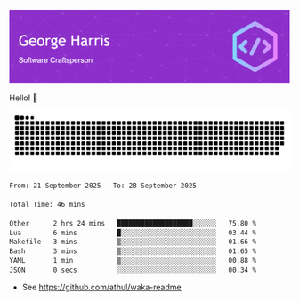 ![img](./assets/github-header.png)

Hello! :wave:

<div align="center">
  <img  src="https://raw.githubusercontent.com/1999AZZAR/1999AZZAR/readme/resources/grid-snake.svg" alt="snake" />
</div>

<!--START_SECTION:waka-->

```txt
From: 21 September 2025 - To: 28 September 2025

Total Time: 46 mins

Other      2 hrs 24 mins   ███████████████████░░░░░░   75.80 %
Lua        6 mins          █░░░░░░░░░░░░░░░░░░░░░░░░   03.44 %
Makefile   3 mins          ▒░░░░░░░░░░░░░░░░░░░░░░░░   01.66 %
Bash       3 mins          ▒░░░░░░░░░░░░░░░░░░░░░░░░   01.65 %
YAML       1 min           ▒░░░░░░░░░░░░░░░░░░░░░░░░   00.88 %
JSON       0 secs          ░░░░░░░░░░░░░░░░░░░░░░░░░   00.34 %
```

<!--END_SECTION:waka-->

- See <https://github.com/athul/waka-readme>
